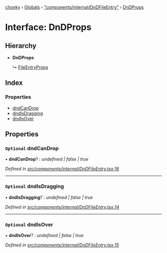 [chonky](../README.md) › [Globals](../globals.md) › ["components/internal/DnDFileEntry"](../modules/_components_internal_dndfileentry_.md) › [DnDProps](_components_internal_dndfileentry_.dndprops.md)

# Interface: DnDProps

## Hierarchy

* **DnDProps**

  ↳ [FileEntryProps](_components_internal_basefileentry_.fileentryprops.md)

## Index

### Properties

* [dndCanDrop](_components_internal_dndfileentry_.dndprops.md#optional-dndcandrop)
* [dndIsDragging](_components_internal_dndfileentry_.dndprops.md#optional-dndisdragging)
* [dndIsOver](_components_internal_dndfileentry_.dndprops.md#optional-dndisover)

## Properties

### `Optional` dndCanDrop

• **dndCanDrop**? : *undefined | false | true*

*Defined in [src/components/internal/DnDFileEntry.tsx:16](https://github.com/TimboKZ/Chonky/blob/f29f7b3/src/components/internal/DnDFileEntry.tsx#L16)*

___

### `Optional` dndIsDragging

• **dndIsDragging**? : *undefined | false | true*

*Defined in [src/components/internal/DnDFileEntry.tsx:14](https://github.com/TimboKZ/Chonky/blob/f29f7b3/src/components/internal/DnDFileEntry.tsx#L14)*

___

### `Optional` dndIsOver

• **dndIsOver**? : *undefined | false | true*

*Defined in [src/components/internal/DnDFileEntry.tsx:15](https://github.com/TimboKZ/Chonky/blob/f29f7b3/src/components/internal/DnDFileEntry.tsx#L15)*
